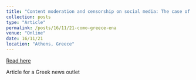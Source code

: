 ```yaml
---
title: "Content moderation and censorship on social media: The case of Koufontinas (Greek)"
collection: posts
type: "Article"
permalink: /posts/16/11/21-como-greece-ena
venue: "Online"
date: 16/11/21
location: "Athens, Greece"
---
```


[Read here](https://www.enainstitute.org/__________-¹___________-___-_______/)

Article for a Greek news outlet
